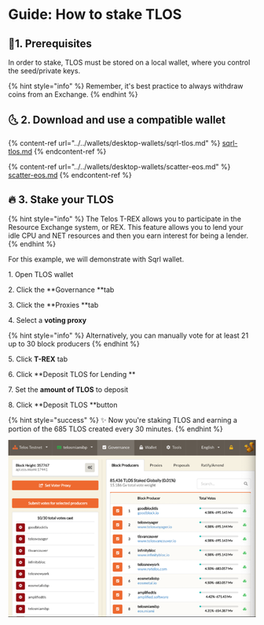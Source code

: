 # Guide: How to stake TLOS

## :checkered_flag:1. Prerequisites

In order to stake, TLOS must be stored on a local wallet, where you control the seed/private keys. 

{% hint style="info" %}
Remember, it's best practice to always withdraw coins from an Exchange.
{% endhint %}

## :last_quarter_moon_with_face: 2. Download and use a compatible wallet

{% content-ref url="../../wallets/desktop-wallets/sqrl-tlos.md" %}
[sqrl-tlos.md](../../wallets/desktop-wallets/sqrl-tlos.md)
{% endcontent-ref %}

{% content-ref url="../../wallets/desktop-wallets/scatter-eos.md" %}
[scatter-eos.md](../../wallets/desktop-wallets/scatter-eos.md)
{% endcontent-ref %}

## :fire: 3. Stake your TLOS

{% hint style="info" %}
The Telos T-REX allows you to participate in the Resource Exchange system, or REX. This feature allows you to lend your idle CPU and NET resources and then you earn interest for being a lender.
{% endhint %}

For this example, we will demonstrate with Sqrl wallet.

1\. Open TLOS wallet

2\. Click the **Governance **tab

3\. Click the **Proxies **tab

4\. Select a **voting proxy**

{% hint style="info" %}
Alternatively, you can manually vote for at least 21 up to 30 block producers
{% endhint %}

5\. Click **T-REX** tab 

6\. Click **Deposit TLOS for Lending **

7\. Set the **amount of TLOS** to deposit

8\. Click **Deposit TLOS **button

{% hint style="success" %}
:sparkles: Now you're staking TLOS and earning a portion of the 685 TLOS created every 30 minutes.
{% endhint %}

![Sqrl wallet: Example of voting for block producers](../../.gitbook/assets/tlos-bp.png)

